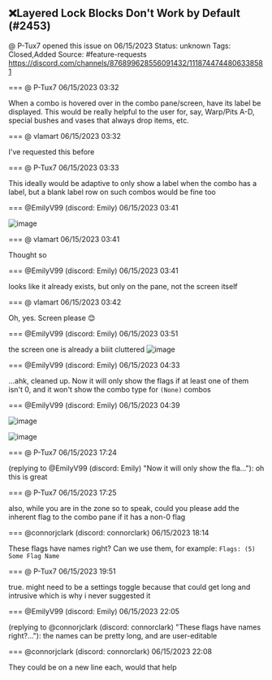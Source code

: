 ## ❌Layered Lock Blocks Don't Work by Default (#2453)
@ P-Tux7 opened this issue on 06/15/2023
Status: unknown
Tags: Closed,Added
Source: #feature-requests https://discord.com/channels/876899628556091432/1118744744806338581


=== @ P-Tux7 06/15/2023 03:32

When a combo is hovered over in the combo pane/screen, have its label be displayed. This would be really helpful to the user for, say, Warp/Pits A-D, special bushes and vases that always drop items, etc.

=== @ vlamart 06/15/2023 03:32

I've requested this before

=== @ P-Tux7 06/15/2023 03:33

This ideally would be adaptive to only show a label when the combo has a label, but a blank label row on such combos would be fine too

=== @EmilyV99 (discord: Emily) 06/15/2023 03:41


![image](https://cdn.discordapp.com/attachments/1118744744806338581/1118746999479615579/image.png?ex=65e93755&is=65d6c255&hm=ced9ba6471aeb37c7ade7663d1aa9e4ed8e5bb0e6f206929b838d552092b9f46&)

=== @ vlamart 06/15/2023 03:41

Thought so

=== @EmilyV99 (discord: Emily) 06/15/2023 03:41

looks like it already exists, but only on the pane, not the screen itself

=== @ vlamart 06/15/2023 03:42

Oh, yes. Screen please 😊

=== @EmilyV99 (discord: Emily) 06/15/2023 03:51

the screen one is already a biiit cluttered
![image](https://cdn.discordapp.com/attachments/1118744744806338581/1118749697792815144/image.png?ex=65e939d9&is=65d6c4d9&hm=b0d504092a9bfe3573c4ebb6694463d1796894a1e8ccba6e816abbd59dfa6daf&)

=== @EmilyV99 (discord: Emily) 06/15/2023 04:33

...ahk, cleaned up.
Now it will only show the flags if at least one of them isn't 0, and it won't show the combo type for `(None)` combos

=== @EmilyV99 (discord: Emily) 06/15/2023 04:39


![image](https://cdn.discordapp.com/attachments/1118744744806338581/1118761697348436069/image.png?ex=65e94506&is=65d6d006&hm=25383fcb3a884fe3f9ea67e637bb9e2d5bb6053654911a16320e915a619fdb1d&)

![image](https://cdn.discordapp.com/attachments/1118744744806338581/1118761788356427776/image.png?ex=65e9451b&is=65d6d01b&hm=8705038b45630174902263fae28ea83e06d479a6c3f16ac22b5593c015833ffd&)

=== @ P-Tux7 06/15/2023 17:24

(replying to @EmilyV99 (discord: Emily) "Now it will only show the fla…"): oh this is great

=== @ P-Tux7 06/15/2023 17:25

also, while you are in the zone so to speak, could you please add the inherent flag to the combo pane if it has a non-0 flag

=== @connorjclark (discord: connorclark) 06/15/2023 18:14

These flags have names right? Can we use them, for example: `Flags: (5) Some Flag Name`

=== @ P-Tux7 06/15/2023 19:51

true. might need to be a settings toggle because that could get long and intrusive
which is why i never suggested it

=== @EmilyV99 (discord: Emily) 06/15/2023 22:05

(replying to @connorjclark (discord: connorclark) "These flags have names right?…"): the names can be pretty long, and are user-editable

=== @connorjclark (discord: connorclark) 06/15/2023 22:08

They could be on a new line each, would that help
